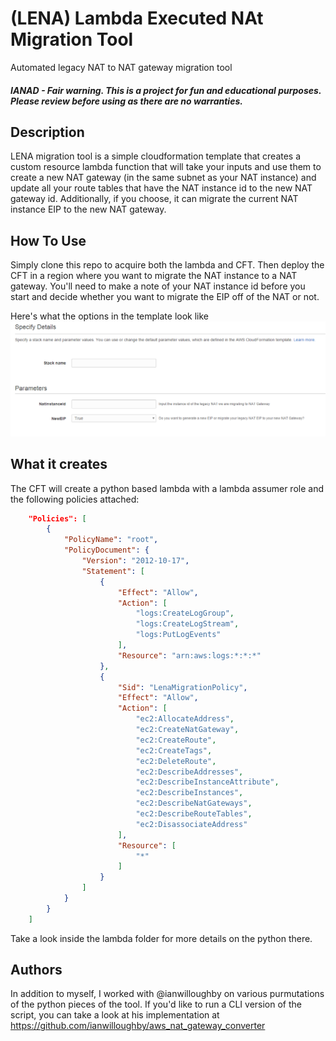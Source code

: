 # (LENA) Lambda Executed NAt Migration Tool
Automated legacy NAT to NAT gateway migration tool

##### IANAD - Fair warning.  This is a project for fun and educational purposes.  Please review before using as there are no warranties.

## Description
LENA migration tool is a simple cloudformation template that creates a custom resource lambda function that will take your inputs and use them to create a new NAT gateway (in the same subnet as your NAT instance) and update all your route tables that have the NAT instance id to the new NAT gateway id.  Additionally, if you choose, it can migrate the current NAT instance EIP to the new NAT gateway.

## How To Use
Simply clone this repo to acquire both the lambda and CFT.  Then deploy the CFT in a region where you want to migrate the NAT instance to a NAT gateway.  You'll need to make a note of your NAT instance id before you start and decide whether you want to migrate the EIP off of the NAT or not.

Here's what the options in the template look like
![lena template image](https://github.com/coingraham/lena/blob/master/cloudformationtemplate/templateimage.PNG "LENA template image")

## What it creates
The CFT will create a python based lambda with a lambda assumer role and the following policies attached:
```json
    "Policies": [
        {
            "PolicyName": "root",
            "PolicyDocument": {
                "Version": "2012-10-17",
                "Statement": [
                    {
                        "Effect": "Allow",
                        "Action": [
                            "logs:CreateLogGroup",
                            "logs:CreateLogStream",
                            "logs:PutLogEvents"
                        ],
                        "Resource": "arn:aws:logs:*:*:*"
                    },
                    {
                        "Sid": "LenaMigrationPolicy",
                        "Effect": "Allow",
                        "Action": [
                            "ec2:AllocateAddress",
                            "ec2:CreateNatGateway",
                            "ec2:CreateRoute",
                            "ec2:CreateTags",
                            "ec2:DeleteRoute",
                            "ec2:DescribeAddresses",
                            "ec2:DescribeInstanceAttribute",
                            "ec2:DescribeInstances",
                            "ec2:DescribeNatGateways",
                            "ec2:DescribeRouteTables",
                            "ec2:DisassociateAddress"
                        ],
                        "Resource": [
                            "*"
                        ]
                    }
                ]
            }
        }
    ]
```

Take a look inside the lambda folder for more details on the python there.

## Authors
In addition to myself, I worked with @ianwilloughby on various purmutations of the python pieces of the tool.  If you'd like to run a CLI version of the script, you can take a look at his implementation at https://github.com/ianwilloughby/aws_nat_gateway_converter